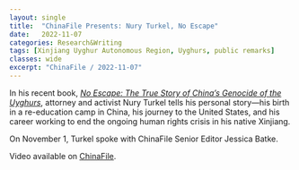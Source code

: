 ```yaml
---
layout: single
title:  "ChinaFile Presents: Nury Turkel, No Escape"
date:   2022-11-07
categories: Research&Writing
tags: [Xinjiang Uyghur Autonomous Region, Uyghurs, public remarks]
classes: wide
excerpt: "ChinaFile / 2022-11-07"
---
```


<p class=dropcap>In his recent book, <em><a href="https://www.harpercollins.com/products/no-escape-nury-turkel?variant=39665176772642" target="_blank">No Escape: The True Story of China’s Genocide of the Uyghurs</a></em>, attorney and activist Nury Turkel tells his personal story—his birth in a re-education camp in China, his journey to the United States, and his career working to end the ongoing human rights crisis in his native Xinjiang.</p><p>On November 1, Turkel spoke with ChinaFile Senior Editor Jessica Batke.</p>

Video available on [ChinaFile](https://www.chinafile.com/reporting-opinion/media/chinafile-presents-nury-turkel-no-escape).
